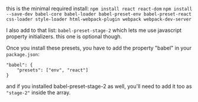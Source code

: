 
this is the minimal required install:
`npm install react react-dom`
`npm install --save-dev babel-core babel-loader babel-preset-env babel-preset-react css-loader style-loader html-webpack-plugin webpack webpack-dev-server`

I also add to that list: `babel-preset-stage-2` which lets me use javascript property initializers. this one is optional though.

Once you install these presets, you have to add the property "babel" in your `package.json`:
```
"babel": {
	"presets": ["env", "react"]
}
```
and if you installed babel-preset-stage-2 as well, you'll need to add it too as `"stage-2"` inside the array.
